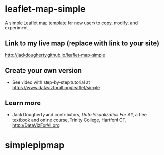# leaflet-map-simple
A simple Leaflet map template for new users to copy, modify, and experiment

## Link to my live map (replace with link to your site)

http://jackdougherty.github.io/leaflet-map-simple

## Create your own version
- See video with step-by-step tutorial at https://www.datavizforall.org/leaflet/simple

## Learn more
- Jack Dougherty and contributors, *Data Visualization For All*, a free textbook and online course, Trinity College, Hartford CT, http://DataVizForAll.org
# simplepipmap
